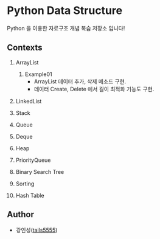 # Python Data Structure

Python 을 이용한 자료구조 개념 복습 저장소 입니다!

## Contexts

1. ArrayList
   1. Example01
        - ArrayList 데이터 추가, 삭제 메소드 구현.
        - 데이터 Create, Delete 에서 길이 최적화 기능도 구현.

2. LinkedList
3. Stack
4. Queue
5. Deque
6. Heap
7. PriorityQueue
8. Binary Search Tree
9.  Sorting
10. Hash Table

## Author

- 강인성([tails5555](https://github.com/tails5555))